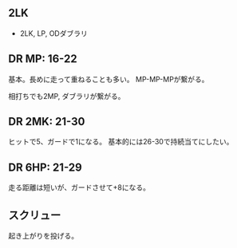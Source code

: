 ## 2LK

- 2LK, LP, ODダブラリ

## DR MP: 16-22

基本。長めに走って重ねることも多い。
MP-MP-MPが繋がる。

相打ちでも2MP, ダブラリが繋がる。

## DR 2MK: 21-30

ヒットで5、ガードで1になる。
基本的には26-30で持続当てにしたい。

## DR 6HP: 21-29

走る距離は短いが、ガードさせて+8になる。

## スクリュー

起き上がりを投げる。
